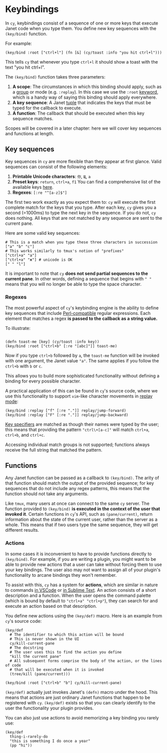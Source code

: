 # Keybindings

In `cy`, keybindings consist of a sequence of one or more keys that execute Janet code when you type them. You define new key sequences with the `(key/bind)` function.

For example:

```janet
(key/bind :root ["ctrl+l"] (fn [&] (cy/toast :info "you hit ctrl+l")))
```

This tells `cy` that whenever you type `ctrl+l` it should show a toast with the text "you hit ctrl+l".

The `(key/bind)` function takes three parameters:

1. **A scope**: The circumstances in which this binding should apply, such as a [group](./groups-and-panes.md) or mode (e.g. `:replay`). In this case we use the `:root` [keyword](https://janet-lang.org/docs/strings.html), which is a handy way of saying this binding should apply everywhere.
1. **A key sequence**: A Janet [tuple](https://janet-lang.org/docs/data_structures/tuples.html) that indicates the keys that must be typed for the callback to execute.
1. **A function**: The callback that should be executed when this key sequence matches.

Scopes will be covered in a later chapter: here we will cover key sequences and functions at length.

## Key sequences

Key sequences in `cy` are more flexible than they appear at first glance. Valid sequences can consist of the following elements:

1. **Printable Unicode characters**: `你`, `Щ`, `a`
1. **Preset keys**: `return`, `ctrl+a`, `f1` You can find a comprehensive list of the available keys [here](./preset-keys.md).
1. **Regexes**: `[:re "^[a-z]$"]`

The first two work exactly as you expect them to: `cy` will execute the first complete match for the keys that you type. After each key, `cy` gives you a second (=1000ms) to type the next key in the sequence. If you do not, `cy` does nothing. All keys that are not matched by any sequence are sent to the current pane.

Here are some valid key sequences:

```janet
# This is a match when you type these three characters in succession
["a" "b" "c"]
# This works similarly to tmux's notion of "prefixes"
["ctrl+a" "a"]
["ctrl+a" "ж"] # unicode is OK
[" " "l"]
```

It is important to note that `cy` **does not send partial sequences to the current pane**. In other words, defining a sequence that begins with `" "` means that you will no longer be able to type the space character.

### Regexes

The most powerful aspect of `cy`'s keybinding engine is the ability to define key sequences that include [Perl-compatible](https://en.wikipedia.org/wiki/Perl_Compatible_Regular_Expressions) regular expressions. Each element that matches a regex **is passed to the callback as a string value.**

To illustrate:

```janet

(defn toast-me [key] (cy/toast :info key))
(key/bind :root ["ctrl+b" [:re "[abc]"]] toast-me)
```

Now if you type `ctrl+b` followed by `a`, the `toast-me` function will be invoked with one argument, the Janet value `"a"`. The same applies if you follow the `ctrl+b` with `b` or `c`.

This allows you to build more sophisticated functionality without defining a binding for every possible character.

A practical application of this can be found in `cy`'s source code, where we use this functionality to support `vim`-like character movements in [replay mode](./replay-mode.md):

```janet
(key/bind :replay ["f" [:re "."]] replay/jump-forward)
(key/bind :replay ["F" [:re "."]] replay/jump-backward)
```

[Key specifiers](./preset-keys.md) are matched as though their names were typed by the user; this means that providing the pattern `"ctrl\+[a-c]"` will match `ctrl+a`, `ctrl+b`, and `ctrl+c`.

Accessing individual match groups is not supported; functions always receive the full string that matched the pattern.

## Functions

Any Janet function can be passed as a callback to `(key/bind)`. The arity of that function should match the output of the provided sequence; for key sequences that do not include any regex patterns, this means that the function should not take any arguments.

Like `tmux`, many users at once can connect to the same `cy` server. The function provided to `(key/bind)` **is executed in the context of the user that invoked it**. Certain functions in `cy`'s API, such as `(pane/current)`, return information about the state of the current user, rather than the server as a whole. This means that if two users type the same sequence, they will get different results.

### Actions

In some cases it is inconvenient to have to provide functions directly to `(key/bind)`. For example, if you are writing a plugin, you might want to be able to provide new actions that a user can take without forcing them to use your key bindings. The user also may not want to assign all of your plugin's functionality to arcane bindings they won't remember.

To assist with this, `cy` has a system for **actions**, which are similar in nature to commands [in VSCode](https://code.visualstudio.com/api/extension-guides/command) or [in Sublime Text](https://docs.sublimetext.io/reference/commands.html). An action consists of a short description and a function. When the user opens the command palette (which is bound by default to `"ctrl+a" "ctrl+p"`), they can search for and execute an action based on that description.

You define new actions using the `(key/def)` macro. Here is an example from `cy`'s source code:

```janet
(key/def
  # The identifier to which this action will be bound
  # This is never shown in the UI
  cy/kill-current-pane
  # The docstring
  # The user uses this to find the action you define
  "kill the current pane"
  # All subsequent forms comprise the body of the action, or the lines of code
  # that will be executed when it is invoked
  (tree/kill (pane/current)))

(key/bind :root ["ctrl+b" "b"] cy/kill-current-pane)
```

`(key/def)` actually just invokes Janet's `(defn)` macro under the hood. This means that actions are just ordinary Janet functions that happen to be registered with `cy`. `(key/def)` exists so that you can clearly identify to the user the functionality your plugin provides.

You can also just use actions to avoid memorizing a key binding you rarely use:

```janet
(key/def
  thing-i-rarely-do
  "this is something I do once a year"
  (pp "hi"))
```
